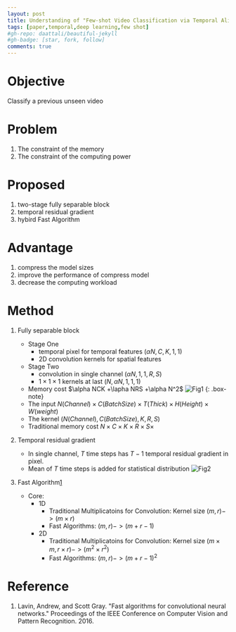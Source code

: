 ```yaml
---
layout: post
title: Understanding of "Few-shot Video Classification via Temporal Alignment"
tags: [paper,temporal,deep learning,few shot]
#gh-repo: daattali/beautiful-jekyll
#gh-badge: [star, fork, follow]
comments: true
---
```

# Objective
Classify a previous unseen video

# Problem
1. The constraint of the memory
2. The constraint of the computing power

# Proposed
1. two-stage fully separable block
2. temporal residual gradient
3. hybird Fast Algorithm 

# Advantage
1. compress the model sizes
2. improve the performance of compress model
3. decrease the computing workload

# Method
1. Fully separable block
    - Stage One
        - temporal pixel for temporal features $(\alpha N,C,K,1,1)$
        - 2D convolution kernels for spatial features 
    - Stage Two
        - convolution in single channel $(\alpha N,1,1,R,S)$
        - $1\times1\times1$ kernels at last $(N, \alpha N,1,1,1)$
    - Memory cost $\alpha NCK +\lapha NRS +\alpha N^2$
![Fig1](https://github.com/Issory/issory.github.io/blob/master/img/2019-07-07-PaperReading-01-Temporal-CNN/Fig1.png?raw=true)
    {: .box-note}
    - The input $N(Channel)\times C(Batch Size)\times T(Thick) \times H(Height) \times W(weight)$
    - The kernel $(N(Channel),C(Batch Size),K,R,S)$
    - Traditional memory cost $N\times C\times K\times R\times S\times$
2. Temporal residual gradient
    - In single channel, $T$ time steps has $T-1$ temporal residual gradient in pixel.
    - Mean of $T$ time steps is added for statistical distribution
![Fig2](https://github.com/Issory/issory.github.io/blob/master/img/2019-07-07-PaperReading-01-Temporal-CNN/Fig2.png?raw=true)

3. Fast Algorithm[1](#1)
    - Core:
        - 1D 
            - Traditional Multiplicatoins for Convolution: Kernel size $(m,r)->(m\times r)$ 
            - Fast Algorithms: $(m,r)->(m+r-1)$
        - 2D
            - Traditional Multiplicatoins for Convolution: Kernel size $(m\times m,r\times r)->(m^2\times r^2)$ 
            - Fast Algorithms: $(m,r)->(m+r-1)^2$
# Reference
1. <span id="1">Lavin, Andrew, and Scott Gray. "Fast algorithms for convolutional neural networks." Proceedings of the IEEE Conference on Computer Vision and Pattern Recognition. 2016.</span>
